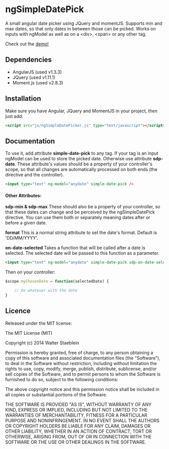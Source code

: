 ngSimpleDatePick
================

A small angular date picker using JQuery and momentJS.
Supports min and max dates, so that only dates in between those can be picked.
Works on inputs with ngModel as well as on a &lt;div&gt;, &lt;span&gt; or any other tag.

Check out the <a href="http://rawgit.com/wstaeblein/ngSimpleDatePick/master/index.html" target="_blank">demo!</a>

Dependencies
------------
<ul>
<li>AngularJS (used v1.3.3)</li>
<li>JQuery (used v1.11.1)</li>
<li>Moment.js (used v2.8.3)</li>
</ul>


Installation
------------

Make sure you have Angular, JQuery and MomentJS in your project, then just add:

```html
<script src="js/ngSimpleDatePicker.js" type="text/javascript"></script>
```


Documentation
-------------

To use it, add attribute <b>simple-date-pick</b> to any tag. If your tag is an input ngModel can be used to store the picked date. Otherwise use attribute <b>sdp-date</b>. These attribute's values should be a property of your controller's scope, so that all changes are automatically processed on both ends (the directive and the controller).

```html
<input type="text" ng-model="anydate" simple-date-pick />
```

<h4>Other Attributes:</h4>

<b>sdp-min & sdp-max</b>
These should also be a property of your controller, so that these dates can change and be perceived by the ngSimpleDatePick directive. You can use them both or separately meaning dates after or before a given date.

<b>format</b>
This is a normal string attribute to set the date's format. Default is 'DD/MM/YYYY'.

<b>on-date-selected</b>
Takes a function that will be called after a date is selected. The selected date will be passed to this function as a parameter.

```html
<input type="text" ng-model="anydate" simple-date-pick sdp-on-date-selected="myChosenDate(seldate)" />
```
Then on your controller:

```javascript
$scope.myChosenDate = function(selectedDate) {

	// Do whatever with the date
}
```


Licence
-------

Released under the MIT license:

The MIT License (MIT)

Copyright (c) 2014 Walter Staeblein

Permission is hereby granted, free of charge, to any person obtaining a copy of this software and associated documentation files (the "Software"), to deal in the Software without restriction, including without limitation the rights to use, copy, modify, merge, publish, distribute, sublicense, and/or sell copies of the Software, and to permit persons to whom the Software is furnished to do so, subject to the following conditions:

The above copyright notice and this permission notice shall be included in all copies or substantial portions of the Software.

THE SOFTWARE IS PROVIDED "AS IS", WITHOUT WARRANTY OF ANY KIND, EXPRESS OR IMPLIED, INCLUDING BUT NOT LIMITED TO THE WARRANTIES OF MERCHANTABILITY, FITNESS FOR A PARTICULAR PURPOSE AND NONINFRINGEMENT. IN NO EVENT SHALL THE AUTHORS OR COPYRIGHT HOLDERS BE LIABLE FOR ANY CLAIM, DAMAGES OR OTHER LIABILITY, WHETHER IN AN ACTION OF CONTRACT, TORT OR OTHERWISE, ARISING FROM, OUT OF OR IN CONNECTION WITH THE SOFTWARE OR THE USE OR OTHER DEALINGS IN THE SOFTWARE.
